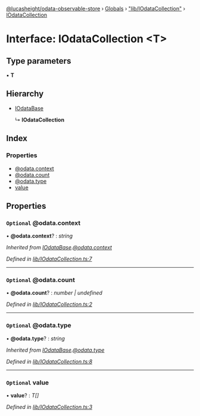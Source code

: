 [@lucasheight/odata-observable-store](../README.md) › [Globals](../globals.md) › ["lib/IOdataCollection"](../modules/_lib_iodatacollection_.md) › [IOdataCollection](_lib_iodatacollection_.iodatacollection.md)

# Interface: IOdataCollection <**T**>

## Type parameters

▪ **T**

## Hierarchy

* [IOdataBase](_lib_iodatacollection_.iodatabase.md)

  ↳ **IOdataCollection**

## Index

### Properties

* [@odata.context](_lib_iodatacollection_.iodatacollection.md#optional-@odata.context)
* [@odata.count](_lib_iodatacollection_.iodatacollection.md#optional-@odata.count)
* [@odata.type](_lib_iodatacollection_.iodatacollection.md#optional-@odata.type)
* [value](_lib_iodatacollection_.iodatacollection.md#optional-value)

## Properties

### `Optional` @odata.context

• **@odata.context**? : *string*

*Inherited from [IOdataBase](_lib_iodatacollection_.iodatabase.md).[@odata.context](_lib_iodatacollection_.iodatabase.md#optional-@odata.context)*

*Defined in [lib/IOdataCollection.ts:7](https://github.com/lucasheight/odata-observable-store/blob/d68e06c9/projects/odata-observable-store/src/lib/IOdataCollection.ts#L7)*

___

### `Optional` @odata.count

• **@odata.count**? : *number | undefined*

*Defined in [lib/IOdataCollection.ts:2](https://github.com/lucasheight/odata-observable-store/blob/d68e06c9/projects/odata-observable-store/src/lib/IOdataCollection.ts#L2)*

___

### `Optional` @odata.type

• **@odata.type**? : *string*

*Inherited from [IOdataBase](_lib_iodatacollection_.iodatabase.md).[@odata.type](_lib_iodatacollection_.iodatabase.md#optional-@odata.type)*

*Defined in [lib/IOdataCollection.ts:8](https://github.com/lucasheight/odata-observable-store/blob/d68e06c9/projects/odata-observable-store/src/lib/IOdataCollection.ts#L8)*

___

### `Optional` value

• **value**? : *T[]*

*Defined in [lib/IOdataCollection.ts:3](https://github.com/lucasheight/odata-observable-store/blob/d68e06c9/projects/odata-observable-store/src/lib/IOdataCollection.ts#L3)*
